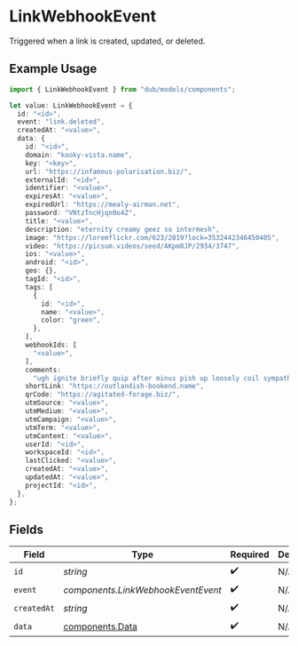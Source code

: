 # LinkWebhookEvent

Triggered when a link is created, updated, or deleted.

## Example Usage

```typescript
import { LinkWebhookEvent } from "dub/models/components";

let value: LinkWebhookEvent = {
  id: "<id>",
  event: "link.deleted",
  createdAt: "<value>",
  data: {
    id: "<id>",
    domain: "kooky-vista.name",
    key: "<key>",
    url: "https://infamous-polarisation.biz/",
    externalId: "<id>",
    identifier: "<value>",
    expiresAt: "<value>",
    expiredUrl: "https://mealy-airman.net",
    password: "VNtzTncHjqn0o4Z",
    title: "<value>",
    description: "eternity creamy geez so intermesh",
    image: "https://loremflickr.com/623/2019?lock=3532442346450405",
    video: "https://picsum.videos/seed/AKpm8JP/2934/3747",
    ios: "<value>",
    android: "<id>",
    geo: {},
    tagId: "<id>",
    tags: [
      {
        id: "<id>",
        name: "<value>",
        color: "green",
      },
    ],
    webhookIds: [
      "<value>",
    ],
    comments:
      "ugh ignite briefly quip after minus pish up loosely coil sympathetically whether convoke confirm mid individual reboot",
    shortLink: "https://outlandish-bookend.name",
    qrCode: "https://agitated-forage.biz/",
    utmSource: "<value>",
    utmMedium: "<value>",
    utmCampaign: "<value>",
    utmTerm: "<value>",
    utmContent: "<value>",
    userId: "<id>",
    workspaceId: "<id>",
    lastClicked: "<value>",
    createdAt: "<value>",
    updatedAt: "<value>",
    projectId: "<id>",
  },
};
```

## Fields

| Field                                              | Type                                               | Required                                           | Description                                        |
| -------------------------------------------------- | -------------------------------------------------- | -------------------------------------------------- | -------------------------------------------------- |
| `id`                                               | *string*                                           | :heavy_check_mark:                                 | N/A                                                |
| `event`                                            | *components.LinkWebhookEventEvent*                 | :heavy_check_mark:                                 | N/A                                                |
| `createdAt`                                        | *string*                                           | :heavy_check_mark:                                 | N/A                                                |
| `data`                                             | [components.Data](../../models/components/data.md) | :heavy_check_mark:                                 | N/A                                                |